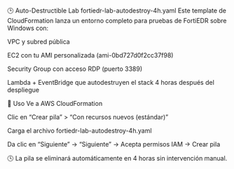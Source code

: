 🕒 Auto-Destructible Lab
fortiedr-lab-autodestroy-4h.yaml
Este template de CloudFormation lanza un entorno completo para pruebas de FortiEDR sobre Windows con:

VPC y subred pública

EC2 con tu AMI personalizada (ami-0bd727d0f2cc37f98)

Security Group con acceso RDP (puerto 3389)

Lambda + EventBridge que autodestruyen el stack 4 horas después del despliegue

🚀 Uso
Ve a AWS CloudFormation

Clic en “Crear pila” > “Con recursos nuevos (estándar)”

Carga el archivo fortiedr-lab-autodestroy-4h.yaml

Da clic en “Siguiente” → “Siguiente” → Acepta permisos IAM → Crear pila

🕓 La pila se eliminará automáticamente en 4 horas sin intervención manual.
